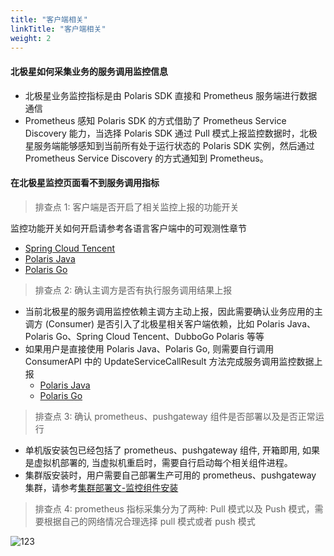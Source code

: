 ```yaml
---
title: "客户端相关"
linkTitle: "客户端相关"
weight: 2
---
```


#### 北极星如何采集业务的服务调用监控信息

- 北极星业务监控指标是由 Polaris SDK 直接和 Prometheus 服务端进行数据通信
- Prometheus 感知 Polaris SDK 的方式借助了 Prometheus Service Discovery 能力，当选择 Polaris SDK 通过 Pull 模式上报监控数据时，北极星服务端能够感知到当前所有处于运行状态的 Polaris SDK 实例，然后通过 Prometheus Service Discovery 的方式通知到 Prometheus。

#### 在北极星监控页面看不到服务调用指标

> 排查点 1: 客户端是否开启了相关监控上报的功能开关

监控功能开关如何开启请参考各语言客户端中的可观测性章节

- [Spring Cloud Tencent](https://github.com/Tencent/spring-cloud-tencent/wiki/%E7%9B%91%E6%8E%A7%E6%95%B0%E6%8D%AE%E4%B8%8A%E6%8A%A5)
- [Polaris Java](/docs/使用指南/java应用开发/sdk/可观测性/)
- [Polaris Go](/docs/使用指南/go应用开发/sdk/可观测性/)

> 排查点 2: 确认主调方是否有执行服务调用结果上报

- 当前北极星的服务调用监控依赖主调方主动上报，因此需要确认业务应用的主调方 (Consumer) 是否引入了北极星相关客户端依赖，比如 Polaris Java、Polaris Go、Spring Cloud Tencent、DubboGo Polaris 等等
- 如果用户是直接使用 Polaris Java、Polaris Go, 则需要自行调用 ConsumerAPI 中的 UpdateServiceCallResult 方法完成服务调用监控数据上报
  - [Polaris Java](/docs/使用指南/java应用开发/sdk/可观测性/)
  - [Polaris Go](/docs/使用指南/go应用开发/sdk/可观测性/)

> 排查点 3: 确认 prometheus、pushgateway 组件是否部署以及是否正常运行

- 单机版安装包已经包括了 prometheus、pushgateway 组件, 开箱即用, 如果是虚拟机部署的, 当虚拟机重启时，需要自行启动每个相关组件进程。
- 集群版安装时，用户需要自己部署生产可用的 prometheus、pushgateway 集群，请参考[集群部署文-监控组件安装](/docs/使用指南/服务端安装/集群版安装/#安装监控组件)

> 排查点 4: prometheus 指标采集分为了两种: Pull 模式以及 Push 模式，需要根据自己的网络情况合理选择 pull 模式或者 push 模式

![123](../image/polaris-client-metrics.png)
 
